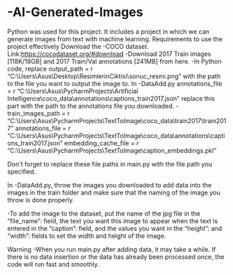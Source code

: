 # -AI-Generated-Images
Python was used for this project. It includes a project in which we can generate images from text with machine learning.
Requirements to use the project effectively
Download the -COCO dataset. Link:https://cocodataset.org/#download
-Download 2017 Train images [118K/18GB] and 2017 Train/Val annotations [241MB] from here.
-In Python code, replace output_path = r “C:\Users\Asus\Desktop\ResimlerinCiktisi\sonuc_resmi.png” with the path to the file you want to output the image to.
In -DataAdd.py 
annotations_file = r “C:\Users\Asus\PycharmProjects\Artificial Intelligence\coco_data\annotations\captions_train2017.json” replace this part with the path to the annotations file you downloaded.
-train_images_path = r “C:\Users\Asus\PycharmProjects\TextToImage\coco_data\train2017\train2017”
annotations_file = r “C:\Users\Asus\PycharmProjects\TextToImage\coco_data\annotations\captions_train2017.json”
embedding_cache_file = r “C:\Users\Asus\PycharmProjects\TextToImage\caption_embeddings.pkl”

 Don't forget to replace these file paths in main.py with the file path you specified.

In -DataAdd.py, throw the images you downloaded to add data into the images in the train folder and make sure that the naming of the image you throw is done properly.

-To add the image to the dataset, put the name of the jpg file in the “file_name”: field, the text you want this image to appear when the text is entered in the “caption”: field, and the values you want in the “height”: and “width”: fields to set the width and height of the image.

Warning
-When you run main.py after adding data, it may take a while. If there is no data insertion or the data has already been processed once, the code will run fast and smoothly.
